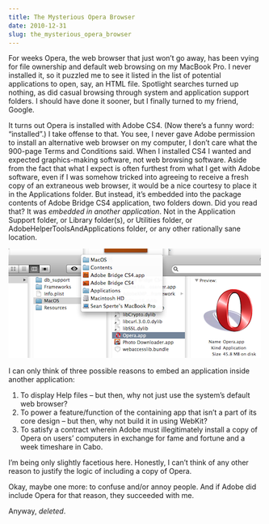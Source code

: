 ```yaml
---
title: The Mysterious Opera Browser
date: 2010-12-31
slug: the_mysterious_opera_browser
---
```

<p>For weeks Opera, the web browser that just won&#8217;t go away, has been vying for file ownership and default web browsing on my MacBook Pro. I never installed it, so it puzzled me to see it listed in the list of potential applications to open, say, an HTML file. Spotlight searches turned up nothing, as did casual browsing through system and application support folders. I should have done it sooner, but I finally turned to my friend, Google.</p>

<p>It turns out Opera is installed with Adobe CS4. (Now there&#8217;s a funny word: &#8220;installed&#8221;.) I take offense to that. You see, I never gave Adobe permission to install an alternative web browser on my computer, I don&#8217;t care what the 900-page Terms and Conditions said. When I installed CS4 I wanted and expected graphics-making software, not web browsing software. Aside from the fact that what I expect is often furthest from what I get with Adobe software, even if I was somehow tricked into agreeing to receive a fresh copy of an extraneous web browser, it would be a nice courtesy to place it in the Applications folder. But instead, it&#8217;s embedded into the package contents of Adobe Bridge CS4 application, two folders down. Did you read that? It was <em>embedded in another application</em>. Not in the Application Support folder, or Library folder(s), or Utilities folder, or AdobeHelperToolsAndApplications folder, or any other rationally sane location.</p>

<p><img src="/assets/img/Screen_shot_2010-12-30_at_111.png" alt="Screen shot 2010-12-30 at 11.03.05 PM.png" title="Screen shot 2010-12-30 at 11.03.05 PM.png" border="0" width="500" height="216"  /></p>

<p>I can only think of three possible reasons to embed an application inside another application:</p>

<ol>
<li>To display Help files &#8211; but then, why not just use the system&#8217;s default web browser?</li>
<li>To power a feature/function of the containing app that isn&#8217;t a part of its core design &#8211; but then, why not build it in using WebKit?</li>
<li>To satisfy a contract wherein Adobe must illegitimately install a copy of Opera on users&#8217; computers in exchange for fame and fortune and a week timeshare in Cabo.</li>
</ol>

<p>I&#8217;m being only slightly facetious here. Honestly, I can&#8217;t think of any other reason to justify the logic of including a copy of Opera.</p>

<p>Okay, maybe one more: to confuse and/or annoy people. And if Adobe did include Opera for that reason, they succeeded with me.</p>

<p>Anyway, <em>deleted</em>.</p>